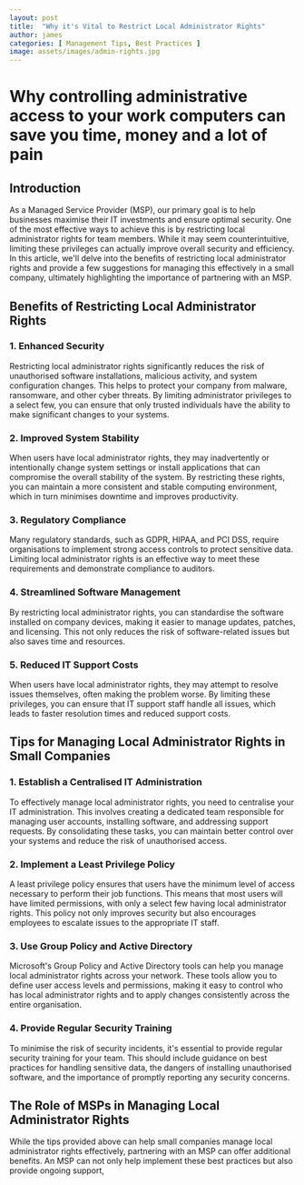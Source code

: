 ```yaml
---
layout: post
title:  "Why it's Vital to Restrict Local Administrator Rights"
author: james
categories: [ Management Tips, Best Practices ]
image: assets/images/admin-rights.jpg
---
```

# Why controlling administrative access to your work computers can save you time, money and a lot of pain

## Introduction

As a Managed Service Provider (MSP), our primary goal is to help businesses maximise their IT investments and ensure optimal security. One of the most effective ways to achieve this is by restricting local administrator rights for team members. While it may seem counterintuitive, limiting these privileges can actually improve overall security and efficiency. In this article, we'll delve into the benefits of restricting local administrator rights and provide a few suggestions for managing this effectively in a small company, ultimately highlighting the importance of partnering with an MSP.

## Benefits of Restricting Local Administrator Rights

### 1. Enhanced Security

Restricting local administrator rights significantly reduces the risk of unauthorised software installations, malicious activity, and system configuration changes. This helps to protect your company from malware, ransomware, and other cyber threats. By limiting administrator privileges to a select few, you can ensure that only trusted individuals have the ability to make significant changes to your systems.

### 2. Improved System Stability

When users have local administrator rights, they may inadvertently or intentionally change system settings or install applications that can compromise the overall stability of the system. By restricting these rights, you can maintain a more consistent and stable computing environment, which in turn minimises downtime and improves productivity.

### 3. Regulatory Compliance

Many regulatory standards, such as GDPR, HIPAA, and PCI DSS, require organisations to implement strong access controls to protect sensitive data. Limiting local administrator rights is an effective way to meet these requirements and demonstrate compliance to auditors.

### 4. Streamlined Software Management

By restricting local administrator rights, you can standardise the software installed on company devices, making it easier to manage updates, patches, and licensing. This not only reduces the risk of software-related issues but also saves time and resources.

### 5. Reduced IT Support Costs

When users have local administrator rights, they may attempt to resolve issues themselves, often making the problem worse. By limiting these privileges, you can ensure that IT support staff handle all issues, which leads to faster resolution times and reduced support costs.

## Tips for Managing Local Administrator Rights in Small Companies

### 1. Establish a Centralised IT Administration

To effectively manage local administrator rights, you need to centralise your IT administration. This involves creating a dedicated team responsible for managing user accounts, installing software, and addressing support requests. By consolidating these tasks, you can maintain better control over your systems and reduce the risk of unauthorised access.

### 2. Implement a Least Privilege Policy

A least privilege policy ensures that users have the minimum level of access necessary to perform their job functions. This means that most users will have limited permissions, with only a select few having local administrator rights. This policy not only improves security but also encourages employees to escalate issues to the appropriate IT staff.

### 3. Use Group Policy and Active Directory

Microsoft's Group Policy and Active Directory tools can help you manage local administrator rights across your network. These tools allow you to define user access levels and permissions, making it easy to control who has local administrator rights and to apply changes consistently across the entire organisation.

### 4. Provide Regular Security Training

To minimise the risk of security incidents, it's essential to provide regular security training for your team. This should include guidance on best practices for handling sensitive data, the dangers of installing unauthorised software, and the importance of promptly reporting any security concerns.

## The Role of MSPs in Managing Local Administrator Rights

While the tips provided above can help small companies manage local administrator rights effectively, partnering with an MSP can offer additional benefits. An MSP can not only help implement these best practices but also provide ongoing support,
